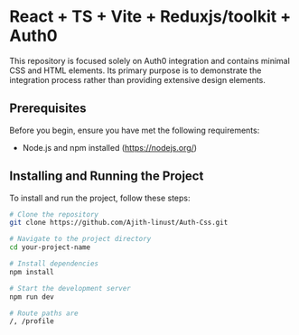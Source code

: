 # React + TS + Vite + Reduxjs/toolkit + Auth0

This repository is focused solely on Auth0 integration and contains minimal CSS and HTML elements. Its primary purpose is to demonstrate the integration process rather than providing extensive design elements.

## Prerequisites

Before you begin, ensure you have met the following requirements:
- Node.js and npm installed (https://nodejs.org/)

## Installing and Running the Project

To install and run the project, follow these steps:

```bash
# Clone the repository
git clone https://github.com/Ajith-linust/Auth-Css.git

# Navigate to the project directory
cd your-project-name

# Install dependencies
npm install

# Start the development server
npm run dev

# Route paths are 
/, /profile

